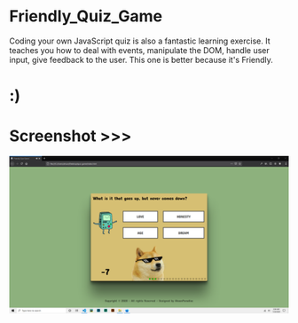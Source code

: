 # Friendly_Quiz_Game
Coding your own JavaScript quiz is also a fantastic learning exercise. It teaches you how to deal with events, manipulate the DOM, handle user input, give feedback to the user. This one is better because it's Friendly. 

# :)
# Screenshot >>>
![alt](https://github.com/AhsanParadise/Friendly_Quiz_Game/blob/master/ScreenShot.png?raw=true)
